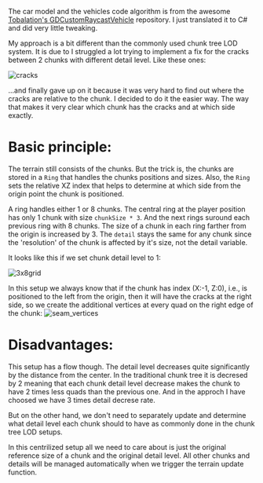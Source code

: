 The car model and the vehicles code algorithm is from the awesome [Tobalation's GDCustomRaycastVehicle](https://github.com/Tobalation/GDCustomRaycastVehicle) repository. I just translated it to C# and did very little tweaking.

My approach is a bit different than the commonly used chunk tree LOD system. It is due to I struggled a lot trying to implement a fix for the cracks between 2 chunks with different detail level. Like these ones:

![cracks](https://user-images.githubusercontent.com/58442318/131003518-bc9af4c1-43cb-476a-98a6-43cc4aed2da3.png)

...and finally gave up on it because it was very hard to find out where the cracks are relative to the chunk. I decided to do it the easier way. The way that makes it very clear which chunk has the cracks and at which side exactly.

# Basic principle:

The terrain still consists of the chunks. But the trick is, the chunks are stored in a `Ring` that handles the chunks positions and sizes. Also, the `Ring` sets the relative XZ index that helps to determine at which side from the origin point the chunk is positioned.

A ring handles either 1 or 8 chunks. The central ring at the player position has only 1 chunk with size `chunkSize * 3`. And the next rings suround each previous ring with 8 chunks. The size of a chunk in each ring farther from the origin is increased by 3. The `detail` stays the same for any chunk since the 'resolution' of the chunk is affected by it's size, not the detail variable.

It looks like this if we set chunk detail level to 1:

![3x8grid](https://user-images.githubusercontent.com/58442318/131001720-43f9d452-f2a3-4c23-be74-d8b37fa8a009.png)

In this setup we always know that if the chunk has index (X:-1, Z:0), i.e., is positioned to the left from the origin, then it will have the cracks at the right side, so we create the additional vertices at every quad on the right edge of the chunk:
![seam_vertices](https://user-images.githubusercontent.com/58442318/131010063-120b5e9c-3f78-4428-bf7e-26a2ae91a0b4.png)

# Disadvantages:

This setup has a flow though. The detail level decreases quite significantly by the distance from the center. In the traditional chunk tree it is decresed by 2 meaning that each chunk detail level decrease makes the chunk to have 2 times less quads than the previous one. And in the approch I have choosed we have 3 times detail decrese rate.

But on the other hand, we don't need to separately update and determine what detail level each chunk should to have as commonly done in the chunk tree LOD setups. 

In this centrilized setup all we need to care about is just the original reference size of a chunk and the original detail level. All other chunks and details will be managed automatically when we trigger the terrain update function.
